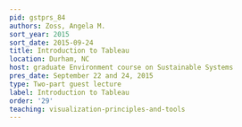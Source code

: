 ```yaml
---
pid: gstprs_84
authors: Zoss, Angela M.
sort_year: 2015
sort_date: 2015-09-24
title: Introduction to Tableau
location: Durham, NC
host: graduate Environment course on Sustainable Systems
pres_date: September 22 and 24, 2015
type: Two-part guest lecture
label: Introduction to Tableau
order: '29'
teaching: visualization-principles-and-tools
---
```

